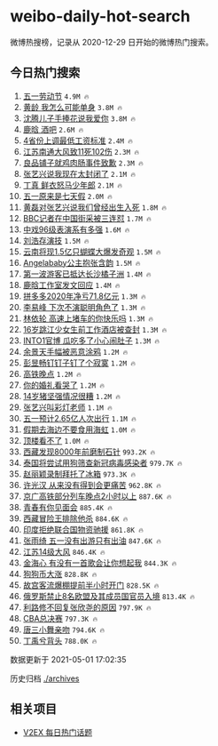 # weibo-daily-hot-search

微博热搜榜，记录从 2020-12-29 日开始的微博热门搜索。

## 今日热门搜索

<!-- BEGIN -->

1. [五一劳动节](https://s.weibo.com/weibo?q=%23%E4%BA%94%E4%B8%80%E5%8A%B3%E5%8A%A8%E8%8A%82%23&Refer=top) `4.9M 🔥`
1. [黄龄 我怎么可能单身](https://s.weibo.com/weibo?q=%E9%BB%84%E9%BE%84%20%E6%88%91%E6%80%8E%E4%B9%88%E5%8F%AF%E8%83%BD%E5%8D%95%E8%BA%AB&Refer=top) `3.8M 🔥`
1. [沈腾儿子手捧花说我爱你](https://s.weibo.com/weibo?q=%E6%B2%88%E8%85%BE%E5%84%BF%E5%AD%90%E6%89%8B%E6%8D%A7%E8%8A%B1%E8%AF%B4%E6%88%91%E7%88%B1%E4%BD%A0&Refer=top) `3.8M 🔥`
1. [鹿晗 酒吧](https://s.weibo.com/weibo?q=%E9%B9%BF%E6%99%97%20%E9%85%92%E5%90%A7&Refer=top) `2.6M 🔥`
1. [4省份上调最低工资标准](https://s.weibo.com/weibo?q=%234%E7%9C%81%E4%BB%BD%E4%B8%8A%E8%B0%83%E6%9C%80%E4%BD%8E%E5%B7%A5%E8%B5%84%E6%A0%87%E5%87%86%23&Refer=top) `2.4M 🔥`
1. [江苏南通大风致11死102伤](https://s.weibo.com/weibo?q=%23%E6%B1%9F%E8%8B%8F%E5%8D%97%E9%80%9A%E5%A4%A7%E9%A3%8E%E8%87%B411%E6%AD%BB102%E4%BC%A4%23&Refer=top) `2.3M 🔥`
1. [良品铺子就鸡肉肠事件致歉](https://s.weibo.com/weibo?q=%23%E8%89%AF%E5%93%81%E9%93%BA%E5%AD%90%E5%B0%B1%E9%B8%A1%E8%82%89%E8%82%A0%E4%BA%8B%E4%BB%B6%E8%87%B4%E6%AD%89%23&Refer=top) `2.3M 🔥`
1. [张艺兴说我现在太封闭了](https://s.weibo.com/weibo?q=%23%E5%BC%A0%E8%89%BA%E5%85%B4%E8%AF%B4%E6%88%91%E7%8E%B0%E5%9C%A8%E5%A4%AA%E5%B0%81%E9%97%AD%E4%BA%86%23&Refer=top) `2.1M 🔥`
1. [丁真 鲜衣怒马少年郎](https://s.weibo.com/weibo?q=%E4%B8%81%E7%9C%9F%20%E9%B2%9C%E8%A1%A3%E6%80%92%E9%A9%AC%E5%B0%91%E5%B9%B4%E9%83%8E&Refer=top) `2.1M 🔥`
1. [五一原来是七天假](https://s.weibo.com/weibo?q=%23%E4%BA%94%E4%B8%80%E5%8E%9F%E6%9D%A5%E6%98%AF%E4%B8%83%E5%A4%A9%E5%81%87%23&Refer=top) `2.0M 🔥`
1. [黄磊对张艺兴说我们曾经出生入死](https://s.weibo.com/weibo?q=%23%E9%BB%84%E7%A3%8A%E5%AF%B9%E5%BC%A0%E8%89%BA%E5%85%B4%E8%AF%B4%E6%88%91%E4%BB%AC%E6%9B%BE%E7%BB%8F%E5%87%BA%E7%94%9F%E5%85%A5%E6%AD%BB%23&Refer=top) `1.8M 🔥`
1. [BBC记者在中国街采被三连怼](https://s.weibo.com/weibo?q=%23BBC%E8%AE%B0%E8%80%85%E5%9C%A8%E4%B8%AD%E5%9B%BD%E8%A1%97%E9%87%87%E8%A2%AB%E4%B8%89%E8%BF%9E%E6%80%BC%23&Refer=top) `1.7M 🔥`
1. [中戏96级表演系有多强](https://s.weibo.com/weibo?q=%23%E4%B8%AD%E6%88%8F96%E7%BA%A7%E8%A1%A8%E6%BC%94%E7%B3%BB%E6%9C%89%E5%A4%9A%E5%BC%BA%23&Refer=top) `1.6M 🔥`
1. [刘浩存演技](https://s.weibo.com/weibo?q=%23%E5%88%98%E6%B5%A9%E5%AD%98%E6%BC%94%E6%8A%80%23&Refer=top) `1.5M 🔥`
1. [云南将现1.5亿只蝴蝶大爆发奇观](https://s.weibo.com/weibo?q=%23%E4%BA%91%E5%8D%97%E5%B0%86%E7%8E%B01.5%E4%BA%BF%E5%8F%AA%E8%9D%B4%E8%9D%B6%E5%A4%A7%E7%88%86%E5%8F%91%E5%A5%87%E8%A7%82%23&Refer=top) `1.5M 🔥`
1. [Angelababy公主抱张含韵](https://s.weibo.com/weibo?q=%23Angelababy%E5%85%AC%E4%B8%BB%E6%8A%B1%E5%BC%A0%E5%90%AB%E9%9F%B5%23&Refer=top) `1.5M 🔥`
1. [第一波游客已抵达长沙橘子洲](https://s.weibo.com/weibo?q=%23%E7%AC%AC%E4%B8%80%E6%B3%A2%E6%B8%B8%E5%AE%A2%E5%B7%B2%E6%8A%B5%E8%BE%BE%E9%95%BF%E6%B2%99%E6%A9%98%E5%AD%90%E6%B4%B2%23&Refer=top) `1.4M 🔥`
1. [鹿晗工作室发文回应](https://s.weibo.com/weibo?q=%23%E9%B9%BF%E6%99%97%E5%B7%A5%E4%BD%9C%E5%AE%A4%E5%8F%91%E6%96%87%E5%9B%9E%E5%BA%94%23&Refer=top) `1.4M 🔥`
1. [拼多多2020年净亏71.8亿元](https://s.weibo.com/weibo?q=%23%E6%8B%BC%E5%A4%9A%E5%A4%9A2020%E5%B9%B4%E5%87%80%E4%BA%8F71.8%E4%BA%BF%E5%85%83%23&Refer=top) `1.3M 🔥`
1. [李易峰 下次不演聪明角色了](https://s.weibo.com/weibo?q=%E6%9D%8E%E6%98%93%E5%B3%B0%20%E4%B8%8B%E6%AC%A1%E4%B8%8D%E6%BC%94%E8%81%AA%E6%98%8E%E8%A7%92%E8%89%B2%E4%BA%86&Refer=top) `1.3M 🔥`
1. [林依轮 高速上堵车的你快乐吗](https://s.weibo.com/weibo?q=%E6%9E%97%E4%BE%9D%E8%BD%AE%20%E9%AB%98%E9%80%9F%E4%B8%8A%E5%A0%B5%E8%BD%A6%E7%9A%84%E4%BD%A0%E5%BF%AB%E4%B9%90%E5%90%97&Refer=top) `1.3M 🔥`
1. [16岁跳江少女生前工作酒店被查封](https://s.weibo.com/weibo?q=16%E5%B2%81%E8%B7%B3%E6%B1%9F%E5%B0%91%E5%A5%B3%E7%94%9F%E5%89%8D%E5%B7%A5%E4%BD%9C%E9%85%92%E5%BA%97%E8%A2%AB%E6%9F%A5%E5%B0%81&Refer=top) `1.3M 🔥`
1. [INTO1官博 瓜吃多了小心闹肚子](https://s.weibo.com/weibo?q=INTO1%E5%AE%98%E5%8D%9A%20%E7%93%9C%E5%90%83%E5%A4%9A%E4%BA%86%E5%B0%8F%E5%BF%83%E9%97%B9%E8%82%9A%E5%AD%90&Refer=top) `1.3M 🔥`
1. [余景天手幅被恶意涂鸦](https://s.weibo.com/weibo?q=%23%E4%BD%99%E6%99%AF%E5%A4%A9%E6%89%8B%E5%B9%85%E8%A2%AB%E6%81%B6%E6%84%8F%E6%B6%82%E9%B8%A6%23&Refer=top) `1.2M 🔥`
1. [彭昱畅钉钉子钉了个寂寞](https://s.weibo.com/weibo?q=%23%E5%BD%AD%E6%98%B1%E7%95%85%E9%92%89%E9%92%89%E5%AD%90%E9%92%89%E4%BA%86%E4%B8%AA%E5%AF%82%E5%AF%9E%23&Refer=top) `1.2M 🔥`
1. [高铁晚点](https://s.weibo.com/weibo?q=%E9%AB%98%E9%93%81%E6%99%9A%E7%82%B9&Refer=top) `1.2M 🔥`
1. [你的婚礼看哭了](https://s.weibo.com/weibo?q=%23%E4%BD%A0%E7%9A%84%E5%A9%9A%E7%A4%BC%E7%9C%8B%E5%93%AD%E4%BA%86%23&Refer=top) `1.2M 🔥`
1. [14岁猪坚强情况很糟](https://s.weibo.com/weibo?q=14%E5%B2%81%E7%8C%AA%E5%9D%9A%E5%BC%BA%E6%83%85%E5%86%B5%E5%BE%88%E7%B3%9F&Refer=top) `1.2M 🔥`
1. [张艺兴叫彩灯老师](https://s.weibo.com/weibo?q=%23%E5%BC%A0%E8%89%BA%E5%85%B4%E5%8F%AB%E5%BD%A9%E7%81%AF%E8%80%81%E5%B8%88%23&Refer=top) `1.1M 🔥`
1. [五一预计2.65亿人次出行](https://s.weibo.com/weibo?q=%23%E4%BA%94%E4%B8%80%E9%A2%84%E8%AE%A12.65%E4%BA%BF%E4%BA%BA%E6%AC%A1%E5%87%BA%E8%A1%8C%23&Refer=top) `1.1M 🔥`
1. [假期去海边不要食用海虹](https://s.weibo.com/weibo?q=%23%E5%81%87%E6%9C%9F%E5%8E%BB%E6%B5%B7%E8%BE%B9%E4%B8%8D%E8%A6%81%E9%A3%9F%E7%94%A8%E6%B5%B7%E8%99%B9%23&Refer=top) `1.0M 🔥`
1. [顶楼看不了](https://s.weibo.com/weibo?q=%E9%A1%B6%E6%A5%BC%E7%9C%8B%E4%B8%8D%E4%BA%86&Refer=top) `1.0M 🔥`
1. [西藏发现8000年前磨制石针](https://s.weibo.com/weibo?q=%E8%A5%BF%E8%97%8F%E5%8F%91%E7%8E%B08000%E5%B9%B4%E5%89%8D%E7%A3%A8%E5%88%B6%E7%9F%B3%E9%92%88&Refer=top) `993.2K 🔥`
1. [泰国将尝试用狗筛查新冠病毒感染者](https://s.weibo.com/weibo?q=%23%E6%B3%B0%E5%9B%BD%E5%B0%86%E5%B0%9D%E8%AF%95%E7%94%A8%E7%8B%97%E7%AD%9B%E6%9F%A5%E6%96%B0%E5%86%A0%E7%97%85%E6%AF%92%E6%84%9F%E6%9F%93%E8%80%85%23&Refer=top) `979.7K 🔥`
1. [赵丽颖录制拜托了冰箱](https://s.weibo.com/weibo?q=%23%E8%B5%B5%E4%B8%BD%E9%A2%96%E5%BD%95%E5%88%B6%E6%8B%9C%E6%89%98%E4%BA%86%E5%86%B0%E7%AE%B1%23&Refer=top) `973.3K 🔥`
1. [许光汉 从来没有得到会更痛苦](https://s.weibo.com/weibo?q=%E8%AE%B8%E5%85%89%E6%B1%89%20%E4%BB%8E%E6%9D%A5%E6%B2%A1%E6%9C%89%E5%BE%97%E5%88%B0%E4%BC%9A%E6%9B%B4%E7%97%9B%E8%8B%A6&Refer=top) `962.8K 🔥`
1. [京广高铁部分列车晚点2小时以上](https://s.weibo.com/weibo?q=%23%E4%BA%AC%E5%B9%BF%E9%AB%98%E9%93%81%E9%83%A8%E5%88%86%E5%88%97%E8%BD%A6%E6%99%9A%E7%82%B92%E5%B0%8F%E6%97%B6%E4%BB%A5%E4%B8%8A%23&Refer=top) `887.6K 🔥`
1. [青春有你见面会](https://s.weibo.com/weibo?q=%E9%9D%92%E6%98%A5%E6%9C%89%E4%BD%A0%E8%A7%81%E9%9D%A2%E4%BC%9A&Refer=top) `885.4K 🔥`
1. [西藏冒险王排除他杀](https://s.weibo.com/weibo?q=%23%E8%A5%BF%E8%97%8F%E5%86%92%E9%99%A9%E7%8E%8B%E6%8E%92%E9%99%A4%E4%BB%96%E6%9D%80%23&Refer=top) `884.6K 🔥`
1. [印度拒绝联合国物资驰援](https://s.weibo.com/weibo?q=%23%E5%8D%B0%E5%BA%A6%E6%8B%92%E7%BB%9D%E8%81%94%E5%90%88%E5%9B%BD%E7%89%A9%E8%B5%84%E9%A9%B0%E6%8F%B4%23&Refer=top) `861.8K 🔥`
1. [张雨绮 五一没有出游只有出油](https://s.weibo.com/weibo?q=%E5%BC%A0%E9%9B%A8%E7%BB%AE%20%E4%BA%94%E4%B8%80%E6%B2%A1%E6%9C%89%E5%87%BA%E6%B8%B8%E5%8F%AA%E6%9C%89%E5%87%BA%E6%B2%B9&Refer=top) `847.6K 🔥`
1. [江苏14级大风](https://s.weibo.com/weibo?q=%23%E6%B1%9F%E8%8B%8F14%E7%BA%A7%E5%A4%A7%E9%A3%8E%23&Refer=top) `846.4K 🔥`
1. [金海心 有没有一首歌会让你想起我](https://s.weibo.com/weibo?q=%E9%87%91%E6%B5%B7%E5%BF%83%20%E6%9C%89%E6%B2%A1%E6%9C%89%E4%B8%80%E9%A6%96%E6%AD%8C%E4%BC%9A%E8%AE%A9%E4%BD%A0%E6%83%B3%E8%B5%B7%E6%88%91&Refer=top) `844.3K 🔥`
1. [狗狗币大涨](https://s.weibo.com/weibo?q=%E7%8B%97%E7%8B%97%E5%B8%81%E5%A4%A7%E6%B6%A8&Refer=top) `828.8K 🔥`
1. [故宫客流爆棚提前半小时开门](https://s.weibo.com/weibo?q=%E6%95%85%E5%AE%AB%E5%AE%A2%E6%B5%81%E7%88%86%E6%A3%9A%E6%8F%90%E5%89%8D%E5%8D%8A%E5%B0%8F%E6%97%B6%E5%BC%80%E9%97%A8&Refer=top) `828.5K 🔥`
1. [俄罗斯禁止8名欧盟及其成员国官员入境](https://s.weibo.com/weibo?q=%23%E4%BF%84%E7%BD%97%E6%96%AF%E7%A6%81%E6%AD%A28%E5%90%8D%E6%AC%A7%E7%9B%9F%E5%8F%8A%E5%85%B6%E6%88%90%E5%91%98%E5%9B%BD%E5%AE%98%E5%91%98%E5%85%A5%E5%A2%83%23&Refer=top) `813.4K 🔥`
1. [利路修不回复张欣尧的原因](https://s.weibo.com/weibo?q=%23%E5%88%A9%E8%B7%AF%E4%BF%AE%E4%B8%8D%E5%9B%9E%E5%A4%8D%E5%BC%A0%E6%AC%A3%E5%B0%A7%E7%9A%84%E5%8E%9F%E5%9B%A0%23&Refer=top) `797.9K 🔥`
1. [CBA总决赛](https://s.weibo.com/weibo?q=CBA%E6%80%BB%E5%86%B3%E8%B5%9B&Refer=top) `797.3K 🔥`
1. [唐三小舞亲吻](https://s.weibo.com/weibo?q=%23%E5%94%90%E4%B8%89%E5%B0%8F%E8%88%9E%E4%BA%B2%E5%90%BB%23&Refer=top) `794.6K 🔥`
1. [丁禹兮背头](https://s.weibo.com/weibo?q=%23%E4%B8%81%E7%A6%B9%E5%85%AE%E8%83%8C%E5%A4%B4%23&Refer=top) `788.0K 🔥`

数据更新于 2021-05-01 17:02:35

<!-- END -->

历史归档 [./archives](./archives)

## 相关项目

- [V2EX 每日热门话题](https://github.com/boojack/v2ex-daily-hot-topic)
